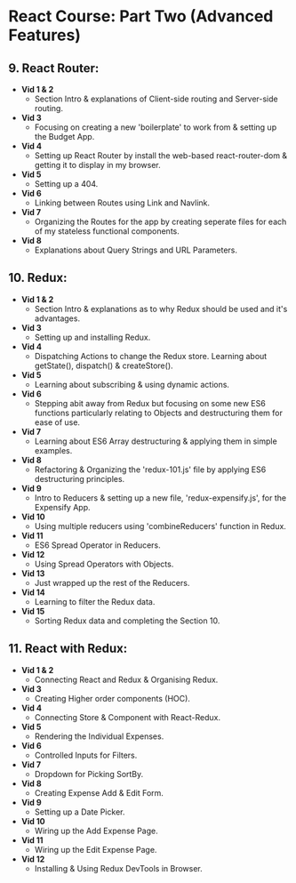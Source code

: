 # React Course: Part Two (Advanced Features)

## 9. React Router:
* **Vid 1 & 2** 
    - Section Intro & explanations of Client-side routing and Server-side routing.
* **Vid 3** 
    - Focusing on creating a new 'boilerplate' to work from & setting up the Budget App.
* **Vid 4**
    - Setting up React Router by install the web-based react-router-dom & getting it to display in my browser.
* **Vid 5** 
    - Setting up a 404.
* **Vid 6** 
    - Linking between Routes using Link and Navlink.
* **Vid 7**
    - Organizing the Routes for the app by creating seperate files for each of my stateless functional components.
* **Vid 8**
    - Explanations about Query Strings and URL Parameters.

## 10. Redux:
* **Vid 1 & 2**
    - Section Intro & explanations as to why Redux should be used and it's advantages.
* **Vid 3**
    - Setting up and installing Redux.
* **Vid 4**
    - Dispatching Actions to change the Redux store. Learning about getState(), dispatch() & createStore().
* **Vid 5**
    - Learning about subscribing & using dynamic actions.
* **Vid 6**
    - Stepping abit away from Redux but focusing on some new ES6 functions particularly relating to Objects and destructuring them for ease of use.
* **Vid 7**
    - Learning about ES6 Array destructuring & applying them in simple examples.
* **Vid 8**
    - Refactoring & Organizing the 'redux-101.js' file by applying ES6 destructuring principles.
* **Vid 9**
    - Intro to Reducers & setting up a new file, 'redux-expensify.js', for the Expensify App.
* **Vid 10**
    - Using multiple reducers using 'combineReducers' function in Redux.
* **Vid 11**
    - ES6 Spread Operator in Reducers.
* **Vid 12**
    - Using Spread Operators with Objects.
* **Vid 13**
    - Just wrapped up the rest of the Reducers.
* **Vid 14** 
    - Learning to filter the Redux data.
* **Vid 15**
    - Sorting Redux data and completing the Section 10.

## 11. React with Redux:
* **Vid 1 & 2**
    - Connecting React and Redux & Organising Redux.
* **Vid 3**
    - Creating Higher order components (HOC).
* **Vid 4**
    - Connecting Store & Component with React-Redux.
* **Vid 5**
    - Rendering the Individual Expenses.
* **Vid 6**
    - Controlled Inputs for Filters.
* **Vid 7**
    - Dropdown for Picking SortBy.
* **Vid 8**
    - Creating Expense Add & Edit Form.
* **Vid 9**
    - Setting up a Date Picker.
* **Vid 10**
    - Wiring up the Add Expense Page.
* **Vid 11**
    - Wiring up the Edit Expense Page. 
* **Vid 12**
    - Installing & Using Redux DevTools in Browser.